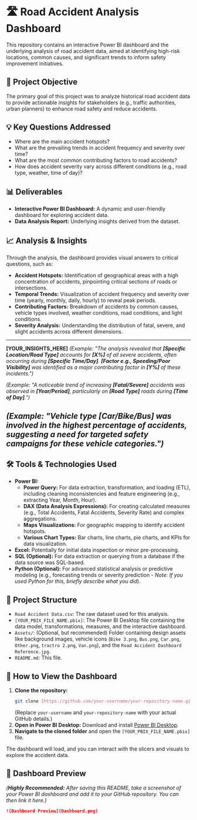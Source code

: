 # 🛣️ Road Accident Analysis Dashboard

This repository contains an interactive Power BI dashboard and the underlying analysis of road accident data, aimed at identifying high-risk locations, common causes, and significant trends to inform safety improvement initiatives.

## 🎯 Project Objective

The primary goal of this project was to analyze historical road accident data to provide actionable insights for stakeholders (e.g., traffic authorities, urban planners) to enhance road safety and reduce accidents.

## 💡 Key Questions Addressed

* Where are the main accident hotspots?
* What are the prevailing trends in accident frequency and severity over time?
* What are the most common contributing factors to road accidents?
* How does accident severity vary across different conditions (e.g., road type, weather, time of day)?

## 📊 Deliverables

* **Interactive Power BI Dashboard:** A dynamic and user-friendly dashboard for exploring accident data.
* **Data Analysis Report:** Underlying insights derived from the dataset.

## 📈 Analysis & Insights

Through the analysis, the dashboard provides visual answers to critical questions, such as:

* **Accident Hotspots:** Identification of geographical areas with a high concentration of accidents, pinpointing critical sections of roads or intersections.
* **Temporal Trends:** Visualization of accident frequency and severity over time (yearly, monthly, daily, hourly) to reveal peak periods.
* **Contributing Factors:** Breakdown of accidents by common causes, vehicle types involved, weather conditions, road conditions, and light conditions.
* **Severity Analysis:** Understanding the distribution of fatal, severe, and slight accidents across different dimensions.

---
**[YOUR_INSIGHTS_HERE]**
*(Example: "The analysis revealed that **[Specific Location/Road Type]** accounts for **[X%]** of all severe accidents, often occurring during **[Specific Time/Day]**. **[Factor e.g., Speeding/Poor Visibility]** was identified as a major contributing factor in **[Y%]** of these incidents.")*

*(Example: "A noticeable trend of increasing **[Fatal/Severe]** accidents was observed in **[Year/Period]**, particularly on **[Road Type]** roads during **[Time of Day]**.")*

*(Example: "Vehicle type **[Car/Bike/Bus]** was involved in the highest percentage of accidents, suggesting a need for targeted safety campaigns for these vehicle categories.")*
---

## 🛠️ Tools & Technologies Used

* **Power BI:**
    * **Power Query:** For data extraction, transformation, and loading (ETL), including cleaning inconsistencies and feature engineering (e.g., extracting Year, Month, Hour).
    * **DAX (Data Analysis Expressions):** For creating calculated measures (e.g., Total Accidents, Fatal Accidents, Severity Rate) and complex aggregations.
    * **Maps Visualizations:** For geographic mapping to identify accident hotspots.
    * **Various Chart Types:** Bar charts, line charts, pie charts, and KPIs for data visualization.
* **Excel:** Potentially for initial data inspection or minor pre-processing.
* **SQL (Optional):** For data extraction or querying from a database if the data source was SQL-based.
* **Python (Optional):** For advanced statistical analysis or predictive modeling (e.g., forecasting trends or severity prediction - *Note: If you used Python for this, briefly describe what you did*).

## 📁 Project Structure

* `Road Accident Data.csv`: The raw dataset used for this analysis.
* `[YOUR_PBIX_FILE_NAME.pbix]`: The Power BI Desktop file containing the data model, transformations, measures, and the interactive dashboard.
* `Assets/`: (Optional, but recommended) Folder containing design assets like background images, vehicle icons (`Bike 3.png`, `Bus.png`, `Car.png`, `Other.png`, `tractro 2.png`, `Van.png`), and the `Road Accident Dashboard Reference.jpg`.
* `README.md`: This file.

## 🚀 How to View the Dashboard

1.  **Clone the repository:**
    ```bash
    git clone [https://github.com/your-username/your-repository-name.git](https://github.com/your-username/your-repository-name.git)
    ```
    (Replace `your-username` and `your-repository-name` with your actual GitHub details.)
2.  **Open in Power BI Desktop:** Download and install [Power BI Desktop](https://powerbi.microsoft.com/desktop/).
3.  **Navigate to the cloned folder** and open the `[YOUR_PBIX_FILE_NAME.pbix]` file.

The dashboard will load, and you can interact with the slicers and visuals to explore the accident data.

## 📸 Dashboard Preview

*(**Highly Recommended:** After saving this README, take a screenshot of your Power BI dashboard and add it to your GitHub repository. You can then link it here.)*

```markdown
![Dashboard Preview](Dashboard.png)

